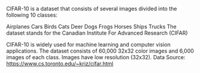 CIFAR-10 is a dataset that consists of several images divided into the following 10 classes:

Airplanes
Cars
Birds
Cats
Deer
Dogs
Frogs
Horses
Ships
Trucks
The dataset stands for the Canadian Institute For Advanced Research (CIFAR)

CIFAR-10 is widely used for machine learning and computer vision applications.
The dataset consists of 60,000 32x32 color images and 6,000 images of each class.
Images have low resolution (32x32).
Data Source: https://www.cs.toronto.edu/~kriz/cifar.html
